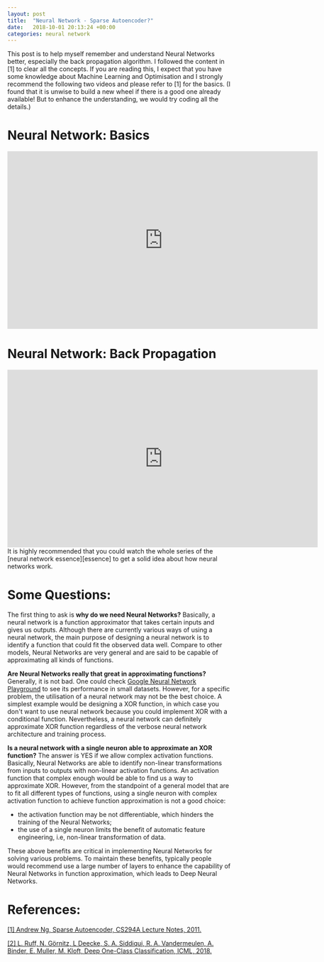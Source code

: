 ```yaml
---
layout: post
title:  "Neural Network - Sparse Autoencoder?"
date:   2018-10-01 20:13:24 +00:00
categories: neural network
---
```

This post is to help myself remember and understand Neural Networks better, especially the back propagation algorithm. I followed the content in [1] to clear all the concepts. If you are reading this, I expect that you have some knowledge about Machine Learning and Optimisation and I strongly recommend the following two videos and please refer to [1] for the basics. (I found that it is unwise to build a new wheel if there is a good one already available! But to enhance the understanding, we would try coding all the details.)
<br>

Neural Network: Basics
======
<iframe width="700" height="400" src="https://www.youtube.com/embed/aircAruvnKk?ecver=1" frameborder="0" allow="autoplay; encrypted-media" allowfullscreen></iframe>
<br>

Neural Network: Back Propagation
======
<iframe width="700" height="400" src="https://www.youtube.com/embed/IHZwWFHWa-w?ecver=1" frameborder="0" allow="autoplay; encrypted-media" allowfullscreen></iframe>
<br>
It is highly recommended that you could watch the whole series of the [neural network essence][essence] to get a solid idea about how neural networks work.

Some Questions:
======
The first thing to ask is **why do we need Neural Networks?** Basically, a neural network is a function approximator that takes certain inputs and gives us outputs. Although there are currently various ways of using a neural network, the main purpose of designing a neural network is to identify a function that could fit the observed data well. Compare to other models, Neural Networks are very general and are said to be capable of approximating all kinds of functions.

**Are Neural Networks really that great in approximating functions?** Generally, it is not bad. One could check [Google Neural Network Playground][playground] to see its performance in small datasets. However, for a specific problem, the utilisation of a neural network may not be the best choice. A simplest example would be designing a XOR function, in which case you don't want to use neural network because you could implement XOR with a conditional function. Nevertheless, a neural network can definitely approximate XOR function regardless of the verbose neural network architecture and training process.

**Is a neural network with a single neuron able to approximate an XOR function?** The answer is YES if we allow complex activation functions. Basically, Neural Networks are able to identify non-linear transformations from inputs to outputs with non-linear activation functions. An activation function that complex enough would be able to find us a way to approximate XOR. However, from the standpoint of a general model that are to fit all different types of functions, using a single neuron with complex activation function to achieve function approximation is not a good choice:
* the activation function may be not differentiable, which hinders the training of the Neural Networks;
* the use of a single neuron limits the benefit of automatic feature engineering, i.e, non-linear transformation of data.

These above benefits are critical in implementing Neural Networks for solving various problems. To maintain these benefits, typically people would recommend use a large number of layers to enhance the capability of Neural Networks in function approximation, which leads to Deep Neural Networks.
<br>

References:
======
[[1] Andrew Ng, Sparse Autoencoder, CS294A Lecture Notes, 2011.][c1]

[[2] L. Ruff, N. Görnitz, L Deecke, S. A. Siddiqui, R. A. Vandermeulen, A. Binder, E. Muller, M. Kloft, Deep One-Class Classification, ICML, 2018.][c2]

[c1]: https://web.stanford.edu/class/cs294a/sparseAutoencoder_2011new.pdf
[c2]: http://ml.informatik.uni-kl.de/publications/2018/deep-svdd.pdf
[playground]: https://playground.tensorflow.org/
[essence]: https://www.youtube.com/watch?v=aircAruvnKk&list=PLZHQObOWTQDNU6R1_67000Dx_ZCJB-3pi